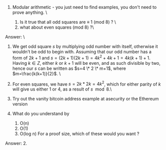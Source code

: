 1. Modular arithmetic - you just need to find examples, you
don't need to prove anything. \

	1. Is it true that all odd squares are ≡ 1 (mod 8) ? \
	2. what about even squares (mod 8) ?\

Answer: \
 1. We get odd square $s$ by multiplying odd number with itself, otherwise it wouldn't be odd to begin with. Assuming that our odd number has a form of $2k+1$ and $s=(2k+1)(2k+1)=4k^2+4k+1=4k(k+1)+1$. Having $k \in Z$, either $k$ or $k+1$ will be even, and as such divisible by two, hence our $s$ can be written as $s=4 \* 2 \* m+1$, where $m=\frac{k(k+1)}{2}$. \

 2. For even squares, we have $s=2k*2k=4k^2$, which for either parity of $k$ will give us either $1$ or $4$, as a result of $s \mod 8$.\

2. Try out the vanity bitcoin address example at asecurity
or the Ethereum version
	

3. What do you understand by
	1. O(n)
	2. O(1)
	3. O(log n)
For a proof size, which of these would you want ?

Answer: 
	2.
